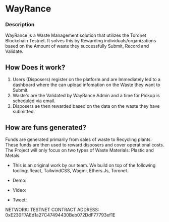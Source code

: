# WayRance

### Description
WayRance is a Waste Management solution that utilizes the Toronet Blockchain Testnet. 
It solves this by Rewarding individuals/organizations based on the Amount of waste they successfully Submit, Record and Validate.

## How Does it work?
1. Users (Disposers) register on the platform and are Immediately led to a dashboard where the can upload infomation on the Waste they want to Submit.
2. Waste's are the Validated by WayRance Admin and a time for Pickup is scheduled via email.
3. Disposers ae then rewarded based on the data on the waste they have submitted. 

## How are funs generated?
Funds are generated primarily from sales of waste to Recycling plants. These funds are then used to reward disposers and cover operational costs.
The Project will only focus on two types of Waste Materials: Plastic and Metals.

- This is an original work by our team. We build on top of the following tooling: React, TailwindCSS, Wagmi, Ethers.Js, Toronet.

- Demo: <Link>

- Video: <Link>

- Tweet: <Link>

NETWORK: TESTNET
CONTRACT ADDRESS: 0xE230F7AEd1a27C47494430Beb072DdF77793ef1E
